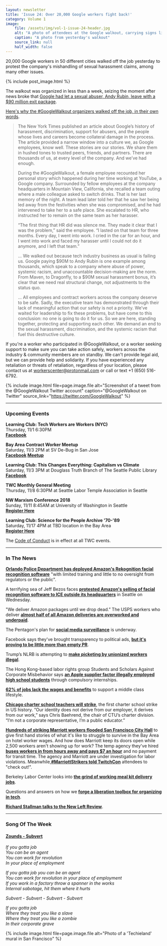 ```yaml
---
layout: newsletter
title: 'Issue 24: Over 20,000 Google workers fight back!'
category: Volume 1
image:
    file: /assets/img/vol-1-issue-24-header.jpg
    alt: "A photo of attendees at the Google walkout, carrying signs like 'Don't Be Evil'"
    caption: "A photo from yesterday's walkout"
    source_link: null
    half_width: false
---
```


<!-- Content imported from: https://mailchi.mp/376dda21f8aa/tech-workers-coalition-update-1278777?e=dbff030191 -->

20,000 Google workers in 50 different cities walked off the job yesterday to protest the company's mishandling of sexual harassment claims, among many other issues.  

<!--excerpt-->

{% include post_image.html %}

The walkout was organized in less than a week, seizing the moment after news broke that [Google had let a sexual abuser, Andy Rubin, leave with a $90 million exit package](https://www.nytimes.com/2018/10/25/technology/google-sexual-harassment-andy-rubin.html).&nbsp;  
  
[Here's why the #GoogleWalkout organizers walked off the job, in their own words](https://%20https://medium.com/@GoogleWalkout/google-employees-and-contractors-participate-in-global-walkout-for-real-change-389c65517843).
  
> The New York Times published an article about Google’s history of harassment, discrimination, support for abusers, and the people whose lives and careers become collateral damage in the process. The article provided a narrow window into a culture we, as Google employees, know well. These stories are our stories. We share them in hushed tones to trusted peers, friends, and partners. There are thousands of us, at every level of the company. And we’ve had enough.
>
> During the #GoogleWalkout, a female employee recounted her personal story which happened during her time working at YouTube, a Google company. Surrounded by fellow employees at the company headquarters in Mountain View, California, she recalled a team outing where a male colleague asked to switch drinks. That is her last memory of the night. A team lead later told her that he saw her being led away from the festivities when she was compromised, and he had intervened to take her to a safe place. She escalated to HR, who instructed her to remain on the same team as her harasser.
>
> “The first thing that HR did was silence me. They made it clear that I was the problem,” said the employee. “I lasted on that team for three months. Every day, I went into work. I cried in the car for an hour, and I went into work and faced my harasser until I could not do it anymore, and I left that team.”
>
> ... We walked out because tech industry business as usual is failing us. Google paying $90M to Andy Rubin is one example among thousands, which speak to a company where abuse of power, systemic racism, and unaccountable decision-making are the norm. From Maven, to Dragonfly, to a $90M sexual harassment bonus, it’s clear that we need real structural change, not adjustments to the status quo.
>
> ... All employees and contract workers across the company deserve to be safe. Sadly, the executive team has demonstrated through their lack of meaningful action that our safety is not a priority. We’ve waited for leadership to fix these problems, but have come to this conclusion: no one is going to do it for us. So we are here, standing together, protecting and supporting each other. We demand an end to the sexual harassment, discrimination, and the systemic racism that fuel this destructive culture.
  
If you're a worker who participated in @GoogleWalkout, or a worker seeking support to make sure you can take action safely, workers across the industry & community members are on standby. We can't provide legal aid, but we can provide help and solidarity. If you have experienced any retaliation or threats of retaliation, regardless of your location, please contact us at workerscenter@protonmail.com or call or text +1 (650) 516-6792.

{% include image.html
    file=page.image.file
    alt="Screenshot of a tweet from the @GoogleWalkout Twitter account"
    caption="@GoogleWalkout on Twitter"
    source_link="https://twitter.com/GoogleWalkout"
%}

***

###  Upcoming Events

**Learning Club: Tech Workers are Workers (NYC)**  
Thursday, 11/1 6:30PM&nbsp;  
[**Facebook**](https://www.facebook.com/events/1143273225822675/)  
  
**Bay Area Contract Worker Meetup&nbsp;**  
Saturday, 11/3 2PM at SV De-Bug in San Jose  
**[Facebook](https://www.facebook.com/events/957090801168098/)&nbsp;[Meetup](https://www.meetup.com/Tech-Workers-Coalition/events/255877484/)**  
  
**Learning Club: This Changes Everything: Capitalism vs Climate&nbsp;**  
Saturday, 11/3 3PM at Douglass Truth Branch of The Seattle Public Library  
[**Facebook**](https://www.facebook.com/events/1948636251892939/)  
  
**TWC Monthly General Meeting&nbsp;**  
Thursday, 11/8 6:30PM at Seattle Labor Temple Association in Seattle  
  
**NW Marxism Conference 2018&nbsp;**  
Sunday, 11/11 8:45AM at University of Washington in Seattle  
[**Register Here**](https://pugetsoundsocialists.org/2018/10/19/nw-marxism-conference-2018/)  
  
**Learning Club: Science for the People Archive '70-'89**  
Saturday, 11/17 4PM at TBD location in the Bay Area  
[**Register Here**](https://pugetsoundsocialists.org/2018/10/19/nw-marxism-conference-2018/)

The [Code of Conduct](https://techworkerscoalition.org/community-guide/) is in effect at all TWC events.

***

###  In The News

[**Orlando Police Department has deployed Amazon's Rekognition facial recognition software**](https://www.buzzfeednews.com/article/daveyalba/amazon-facial-recognition-orlando-police-department) "with limited training and little to no oversight from regulators or the public".  
  
A terrifying sea of Jeff Bezos faces [**protested Amazon's selling of facial recognition software to ICE outside its headquarters**](https://gizmodo.com/dozens-of-jeff-bezoses-protest-amazons-continued-relati-1830134112) in Seattle on Wednesday.  
  
"We deliver Amazon packages until we drop dead.” The USPS workers who deliver [**almost half of all Amazon deliveries are overworked and underpaid**](https://medium.com/s/powertrip/confessions-of-a-u-s-postal-worker-we-deliver-amazon-packages-until-we-drop-dead-a6e96f125126).  
  
The Pentagon's plan for [**social media surveillance**](https://motherboard.vice.com/en_us/article/7x3g4x/pentagon-wants-to-predict-anti-trump-protests-using-social-media-surveillance)&nbsp;is underway.  
  
Facebook says they've brought transparency to political ads, [**but it's proving to be little more than empty PR**](https://news.vice.com/en_us/article/xw9n3q/we-posed-as-100-senators-to-run-ads-on-facebook-facebook-approved-all-of-them).&nbsp;&nbsp;  
  
Trump’s NLRB is attempting&nbsp;to [**make picketing by unionized workers illegal**](https://inthesetimes.com/working/entry/21530/trump_nlrb_union_pickets_illegal_labor_joint_employer).&nbsp;&nbsp;  
  
The Hong Kong-based labor rights group Students and Scholars Against Corporate Misbehavior says [**an Apple supplier factor illegally employed high school students**](https://www.cnn.com/2018/10/29/tech/apple-supply-chain-china/index.html) through compulsory internships.  
  
[**62% of jobs lack the wages and benefits**](https://www.usatoday.com/story/money/2018/10/30/jobs-62-percent-fall-short-middle-class-standard-us/1809629002/) to support a middle class lifestyle.  
  
[**Chicago charter school teachers will strike**](https://inthesetimes.com/working/entry/21547/chicago_teachers_charter_school_strike_acts_ctu),&nbsp;the first charter school strike in US history.&nbsp;“Our identity does not derive from our employer, it derives from our work,” says Chris Baehrend, the chair of CTU’s charter division. “I’m not a corporate representative, I’m a public educator.”  
  
[**Hundreds of striking Marriott workers flooded San Francisco City Hall**](https://www.kqed.org/news/11703249/striking-hotel-workers-vent-during-special-board-meeting-at-san-francisco-city-hall) to give first hand stories of what it's like to struggle to survive in the Bay Area on hotel worker wages. And how does Marriott keep its doors open while 2,500 workers aren't showing up for work? The temp agency they've hired [**buses workers in from hours away and pays $7 an hour**](https://www.sfchronicle.com/business/article/Temporary-workers-at-striking-SF-Marriott-hotel-13352971.php)&nbsp;and no payment for transit time. The agency and Marriott are under investigation for&nbsp;labor violations.&nbsp;Meanwhile,[**#MarriottStrikers told TwitchCon**](https://kotaku.com/a-hotel-strike-was-the-talk-of-this-years-twitchcon-1830077660) attendees to "check out!".  
  
Berkeley Labor Center looks into [**the grind of working meal kit delivery jobs**](https://laborcenter.berkeley.edu/job-quality-meal-kit-fulfillment-center/).  
  
Questions and answers on how we [**forge a liberation toolbox for organizing in tech**](https://medium.com/tech-workers-coalition/tech-organizings-liberation-toolbox-b462c85d3bec).  
  
[**Richard&nbsp;Stallman talks to the New Left Review**](https://newleftreview.org/II/113/richard-stallman-talking-to-the-mailman).

***

### Song Of The Week

#### [**Zounds - Subvert**](https://youtu.be/QnOAFF7Jq1M)
  
_If you gotta job_  
_You can be an agent_  
_You can work for revolution_  
_In your place of employment_  

_If you gotta job you can be an agent_  
_You can work for revolution in your place of employment_  
_If you work in a factory throw a spanner in the works_  
_Internal sabotage, hit them where it hurts_  
  
_Subvert - Subvert - Subvert - Subvert_  

_If you gotta job_  
_Where they treat you like a slave_  
_Where they treat you like a zombie_  
_In their corporate grave_  

{% include image.html
    file=page.image.file
    alt="Photo of a 'Techieland' mural in San Francisco"
%}
